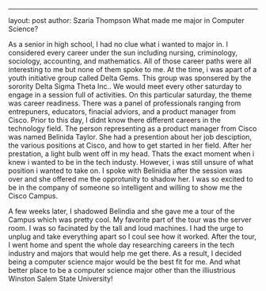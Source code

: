 ---
layout: post
author: Szaria Thompson
What made me major in Computer Science?

As a senior in high school, I had no clue what i wanted to major in. I considered every career under the sun including nursing, criminology, sociology, accounting, and mathematics. All of those career paths were all interesting to me but none of them spoke to me. At the time, i was apart of a youth initiative group called Delta Gems. This group was sponsered by the sorority Delta Sigma Theta Inc.. We would meet every other saturday to engage in a session full of activities. On this particular saturday, the theme was career readiness. There was a panel of professionals ranging from entrepuners, educators, finacial adviors, and a product manager from Cisco. Prior to this day, I didnt know there different careers in the technology field. The person representing as a product manager from Cisco was named Belinida Taylor. She had a presention about her job desciption, the various positions at Cisco, and how to get started in her field. After her prestation, a light bulb went off in my head. Thats the exact moment when i knew i wanted to be in the tech industy. However, i was still unsure of what position i wanted to take on. I spoke with Belinidia after the session was over and she offered me the opprotunity to shadow her. I was so excited to be in the company of someone so intelligent and willing to show me the Cisco Campus. 

A few weeks later, I shadowed Belindia and she gave me a tour of the Campus which was pretty cool. My favorite part of the tour was the server room. I was so facinated by the tall and loud machines. I had the urge to unplug and take everything apart so I coul see how it worked. After the tour, I went home and spent the whole day researching careers in the tech industry and majors that would help me get there. As a result, I decided being a computer science major would be the best fit for me. And what better place to be a computer science major other than the illiustrious Winston Salem State University!